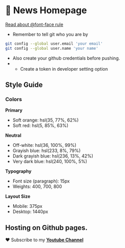 # :newspaper: News Homepage

[Read about @font-face rule](https://www.w3schools.com/cssref/css3_pr_font-face_rule.php)

- Remember to tell git who you are by

```bash
git config --global user.email 'your email'
git config --global user.name 'your name'
```

- Also create your github credentials before pushing.
- - Create a token in developer setting option

## Style Guide

### Colors

**Primary**

- Soft orange: hsl(35, 77%, 62%)
- Soft red: hsl(5, 85%, 63%)

**Neutral**

- Off-white: hsl(36, 100%, 99%)
- Grayish blue: hsl(233, 8%, 79%)
- Dark grayish blue: hsl(236, 13%, 42%)
- Very dark blue: hsl(240, 100%, 5%)

**Typography**

- Font size (paragraph): 15px
- Weights: 400, 700, 800

**Layout Size**

- Mobile: 375px
- Desktop: 1440px

## Hosting on Github pages.

❤️ Subscribe to my [**Youtube Channel**](htps://www.youtube.com/@trickthevick)
